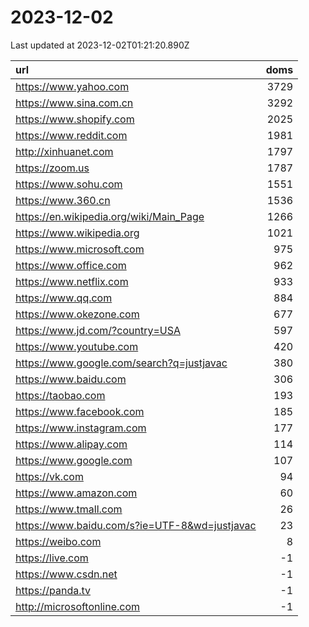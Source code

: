 # 2023-12-02

<!-- BEGIN -->
Last updated at 2023-12-02T01:21:20.890Z

url | doms
:- | -:
https://www.yahoo.com | 3729
https://www.sina.com.cn | 3292
https://www.shopify.com | 2025
https://www.reddit.com | 1981
http://xinhuanet.com | 1797
https://zoom.us | 1787
https://www.sohu.com | 1551
https://www.360.cn | 1536
https://en.wikipedia.org/wiki/Main_Page | 1266
https://www.wikipedia.org | 1021
https://www.microsoft.com | 975
https://www.office.com | 962
https://www.netflix.com | 933
https://www.qq.com | 884
https://www.okezone.com | 677
https://www.jd.com/?country=USA | 597
https://www.youtube.com | 420
https://www.google.com/search?q=justjavac | 380
https://www.baidu.com | 306
https://taobao.com | 193
https://www.facebook.com | 185
https://www.instagram.com | 177
https://www.alipay.com | 114
https://www.google.com | 107
https://vk.com | 94
https://www.amazon.com | 60
https://www.tmall.com | 26
https://www.baidu.com/s?ie=UTF-8&wd=justjavac | 23
https://weibo.com | 8
https://live.com | -1
https://www.csdn.net | -1
https://panda.tv | -1
http://microsoftonline.com | -1
<!-- END -->
